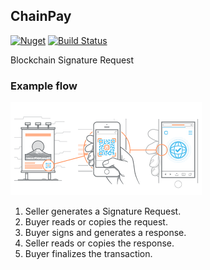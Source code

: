 ## ChainPay
[![Nuget](https://img.shields.io/nuget/v/ChainPay.svg)](http://www.nuget.org/packages/ChainPay/)
[![Build Status](https://dev.azure.com/adrianmigraso0686/ChainPay/_apis/build/status/noypi.chainpay%20(1)?branchName=master)](https://dev.azure.com/adrianmigraso0686/ChainPay/_build/latest?definitionId=3&branchName=master)

Blockchain Signature Request

### Example flow

![alt text](https://github.com/noypi/chainpay/blob/master/scanning.png "Scanning Signature Request")

1. Seller generates a Signature Request.
2. Buyer reads or copies the request.
3. Buyer signs and generates a response.
4. Seller reads or copies the response.
5. Buyer finalizes the transaction.
